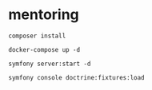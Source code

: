 # mentoring

```
composer install
```

```
docker-compose up -d
```

```
symfony server:start -d
```

```
symfony console doctrine:fixtures:load
```
